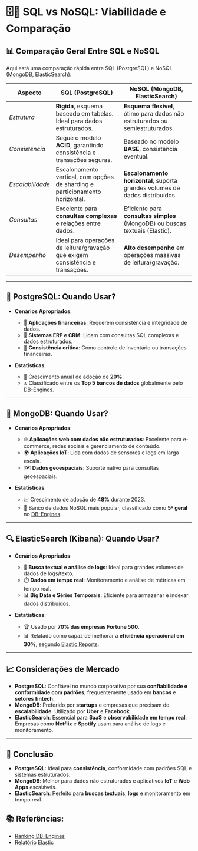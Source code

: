 # 🗄️🚀 SQL vs NoSQL: Viabilidade e Comparação

## 📊 Comparação Geral Entre SQL e NoSQL

Aqui está uma comparação rápida entre SQL (PostgreSQL) e NoSQL (MongoDB, ElasticSearch):

| **Aspecto**          | **SQL (PostgreSQL)**                                                        | **NoSQL (MongoDB, ElasticSearch)**                                    |
|----------------------|-----------------------------------------------------------------------------|----------------------------------------------------------------------|
| *Estrutura*          | **Rígida**, esquema baseado em tabelas. Ideal para dados estruturados.       | **Esquema flexível**, ótimo para dados não estruturados ou semiestruturados. |
| *Consistência*       | Segue o modelo **ACID**, garantindo consistência e transações seguras.       | Baseado no modelo **BASE**, consistência eventual.                   |
| *Escalabilidade*     | Escalonamento vertical, com opções de sharding e particionamento horizontal. | **Escalonamento horizontal**, suporta grandes volumes de dados distribuídos. |
| *Consultas*          | Excelente para **consultas complexas** e relações entre dados.              | Eficiente para **consultas simples** (MongoDB) ou buscas textuais (Elastic). |
| *Desempenho*         | Ideal para operações de leitura/gravação que exigem consistência e transações.| **Alto desempenho** em operações massivas de leitura/gravação.        |

---

## 🐘 PostgreSQL: Quando Usar?

- **Cenários Apropriados**:
  - 🏦 **Aplicações financeiras**: Requerem consistência e integridade de dados.
  - 🏢 **Sistemas ERP e CRM**: Lidam com consultas SQL complexas e dados estruturados.
  - 🔐 **Consistência crítica**: Como controle de inventário ou transações financeiras.

- **Estatísticas**:
  - 🚀 Crescimento anual de adoção de **20%**.
  - 🔝 Classificado entre os **Top 5 bancos de dados** globalmente pelo [DB-Engines](https://db-engines.com/en/ranking).

---

## 🍃 MongoDB: Quando Usar?

- **Cenários Apropriados**:
  - 🌐 **Aplicações web com dados não estruturados**: Excelente para e-commerce, redes sociais e gerenciamento de conteúdo.
  - 🌍 **Aplicações IoT**: Lida com dados de sensores e logs em larga escala.
  - 🗺️ **Dados geoespaciais**: Suporte nativo para consultas geoespaciais.

- **Estatísticas**:
  - 📈 Crescimento de adoção de **48%** durante 2023.
  - 🥇 Banco de dados NoSQL mais popular, classificado como **5º geral** no [DB-Engines](https://db-engines.com/en/ranking).

---

## 🔍 ElasticSearch (Kibana): Quando Usar?

- **Cenários Apropriados**:
  - 🔎 **Busca textual e análise de logs**: Ideal para grandes volumes de dados de logs/texto.
  - ⏱️ **Dados em tempo real**: Monitoramento e análise de métricas em tempo real.
  - 📊 **Big Data e Séries Temporais**: Eficiente para armazenar e indexar dados distribuídos.

- **Estatísticas**:
  - 🏆 Usado por **70% das empresas Fortune 500**.
  - 📊 Relatado como capaz de melhorar a **eficiência operacional em 30%**, segundo [Elastic Reports](https://www.elastic.co/about/).

---

## 📈 Considerações de Mercado

- **PostgreSQL**: Confiável no mundo corporativo por sua **confiabilidade e conformidade com padrões**, frequentemente usado em **bancos** e **setores fintech**.
- **MongoDB**: Preferido por **startups** e empresas que precisam de **escalabilidade**. Utilizado por **Uber** e **Facebook**.
- **ElasticSearch**: Essencial para **SaaS** e **observabilidade em tempo real**. Empresas como **Netflix** e **Spotify** usam para análise de logs e monitoramento.

---

## 🏁 Conclusão

- **PostgreSQL**: Ideal para **consistência**, conformidade com padrões SQL e sistemas estruturados.
- **MongoDB**: Melhor para dados não estruturados e aplicativos **IoT** e **Web Apps** escaláveis.
- **ElasticSearch**: Perfeito para **buscas textuais**, **logs** e monitoramento em tempo real.

## 📚 Referências:
- [Ranking DB-Engines](https://db-engines.com/en/ranking)
- [Relatório Elastic](https://www.elastic.co/about/)
